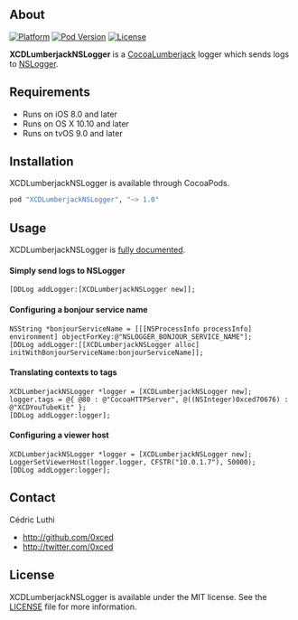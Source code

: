 ## About

[![Platform](https://img.shields.io/cocoapods/p/XCDLumberjackNSLogger.svg?style=flat)](http://cocoadocs.org/docsets/XCDLumberjackNSLogger/)
[![Pod Version](https://img.shields.io/cocoapods/v/XCDLumberjackNSLogger.svg?style=flat)](http://cocoadocs.org/docsets/XCDLumberjackNSLogger/)
[![License](https://img.shields.io/cocoapods/l/XCDLumberjackNSLogger.svg?style=flat)](LICENSE)

**XCDLumberjackNSLogger** is a [CocoaLumberjack](https://github.com/CocoaLumberjack/CocoaLumberjack) logger which sends logs to [NSLogger](https://github.com/fpillet/NSLogger).

## Requirements

- Runs on iOS 8.0 and later
- Runs on OS X 10.10 and later
- Runs on tvOS 9.0 and later

## Installation

XCDLumberjackNSLogger is available through CocoaPods.

```ruby
pod "XCDLumberjackNSLogger", "~> 1.0"
```

## Usage

XCDLumberjackNSLogger is [fully documented](http://cocoadocs.org/docsets/XCDLumberjackNSLogger/).

#### Simply send logs to NSLogger

```objc
[DDLog addLogger:[XCDLumberjackNSLogger new]];
```

#### Configuring a bonjour service name

```objc
NSString *bonjourServiceName = [[[NSProcessInfo processInfo] environment] objectForKey:@"NSLOGGER_BONJOUR_SERVICE_NAME"];
[DDLog addLogger:[[XCDLumberjackNSLogger alloc] initWithBonjourServiceName:bonjourServiceName]];
```

#### Translating contexts to tags

```objc
XCDLumberjackNSLogger *logger = [XCDLumberjackNSLogger new];
logger.tags = @{ @80 : @"CocoaHTTPServer", @((NSInteger)0xced70676) : @"XCDYouTubeKit" };
[DDLog addLogger:logger];
```

#### Configuring a viewer host

```objc
XCDLumberjackNSLogger *logger = [XCDLumberjackNSLogger new];
LoggerSetViewerHost(logger.logger, CFSTR("10.0.1.7"), 50000);
[DDLog addLogger:logger];
```

## Contact

Cédric Luthi

- http://github.com/0xced
- http://twitter.com/0xced

## License

XCDLumberjackNSLogger is available under the MIT license. See the [LICENSE](LICENSE) file for more information.
